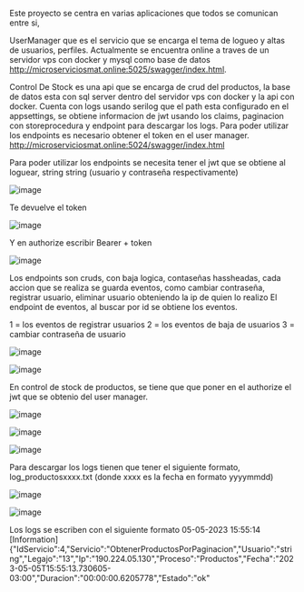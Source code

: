 Este proyecto se centra en varias aplicaciones que todos se comunican entre si,

UserManager que es el servicio que se encarga el tema de logueo y altas de usuarios, perfiles.
Actualmente se encuentra online a traves de un servidor vps con docker y mysql como base de datos http://microserviciosmat.online:5025/swagger/index.html.

Control De Stock es una api que se encarga de crud del productos, la base de datos esta con sql server dentro del servidor vps con docker y la api con docker.
Cuenta con logs usando serilog que el path esta configurado en el appsettings, se obtiene informacion de jwt usando los claims, paginacion con storeprocedura y endpoint para descargar los logs. Para poder utilizar los endpoints es necesario obtener el token en el user manager. http://microserviciosmat.online:5024/swagger/index.html


Para poder utilizar los endpoints se necesita tener el jwt que se obtiene al loguear, string string (usuario y contraseña respectivamente)

![image](https://user-images.githubusercontent.com/89616271/225304602-d3a4fdf7-8942-4dcf-8a37-8db31b65c3dc.png)

Te devuelve el token

![image](https://user-images.githubusercontent.com/89616271/225304902-86c00350-8ced-481f-ab6a-eb82da5f9437.png)

Y en authorize escribir Bearer + token 

![image](https://user-images.githubusercontent.com/89616271/225305091-fd5d73ab-311b-4441-a8e0-4aa9c3c12142.png)

Los endpoints son cruds, con baja logica, contaseñas hassheadas, cada accion que se realiza se guarda eventos, como cambiar contraseña, registrar usuario, eliminar usuario obteniendo la ip de quien lo realizo
El endpoint de eventos, al buscar por id se obtiene los eventos.

1 = los eventos de registrar usuarios
2 = los eventos de baja de usuarios
3 = cambiar contraseña de usuario 

![image](https://user-images.githubusercontent.com/89616271/236542959-373860f5-d7e4-4b54-8776-7f6b9703ccb1.png)

![image](https://user-images.githubusercontent.com/89616271/236547028-cabd73dc-7dbf-4e41-90ca-7444fff128c2.png)



En control de stock de productos, se tiene que que poner en el authorize el jwt que se obtenio del user manager.

![image](https://user-images.githubusercontent.com/89616271/236544320-058e3081-fd27-4f33-babe-8d11ebf534cd.png)

![image](https://user-images.githubusercontent.com/89616271/236544579-3b48f3b9-4072-4645-81cb-b2b234bc2f90.png)

![image](https://user-images.githubusercontent.com/89616271/236544678-6ef29480-f7bd-4c6f-ba8b-113ee391b873.png)

Para descargar los logs tienen que tener el siguiente formato, log_productosxxxx.txt (donde xxxx es la fecha en formato yyyymmdd)

![image](https://user-images.githubusercontent.com/89616271/236545110-94af5e74-042e-4909-8469-ba9b1aad5e72.png)


![image](https://user-images.githubusercontent.com/89616271/236545369-2b0714be-4520-400b-9ece-e5c92ac05c07.png)

Los logs se escriben con el siguiente formato 
05-05-2023 15:55:14 [Information] {"IdServicio":4,"Servicio":"ObtenerProductosPorPaginacion","Usuario":"string","Legajo":"13","Ip":"190.224.05.130","Proceso":"Productos","Fecha":"2023-05-05T15:55:13.730605-03:00","Duracion":"00:00:00.6205778","Estado":"ok"













